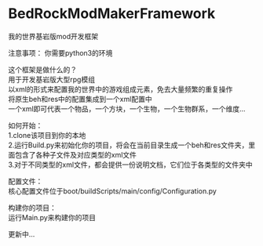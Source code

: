 # BedRockModMakerFramework
我的世界基岩版mod开发框架

注意事项：
你需要python3的环境

这个框架是做什么的？  
用于开发基岩版大型rpg模组  
以xml的形式来配置我的世界中的游戏组成元素，免去大量频繁的重复操作  
将原生beh和res中的配置集成到一个xml配置中  
一个xml即可代表一个物品，一个方块，一个生物，一个生物群系，一个维度...  

如何开始：  
1.clone该项目到你的本地  
2.运行Build.py来初始化你的项目，将会在当前目录生成一个beh和res文件夹，里面包含了各种子文件及对应类型的xml文件  
3.对于不同类型的xml文件，都会提供一份说明文档，它们位于各类型的文件夹中  

配置文件：  
核心配置文件位于boot/buildScripts/main/config/Configuration.py

构建你的项目：  
运行Main.py来构建你的项目

更新中...

